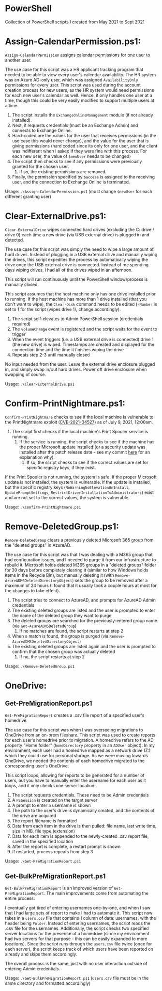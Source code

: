 # PowerShell
Collection of PowerShell scripts I created from May 2021 to Sept 2021
    
# Assign-CalendarPermission.ps1:
`Assign-CalendarPermission` assigns calendar permissions for one user to another user.
    
The use case for this script was a HR applicant tracking program that needed to be able to view every user's calendar availability. The HR system was an Azure AD-only user, which was assigned `AvailabilityOnly` permissions for every user. This script was used during the account creation process for new users, as the HR system would need permissions for each new user's calendar as well. Hence, it only handles one user at a time, though this could be very easily modified to support multiple users at a time.
    
1. The script installs the `ExchangeOnlineManagement` module (if not already installed). 
2. Next, it requests credentials (must be an Exchange Admin) and connects to Exchange Online. 
3. Hard-coded are the values for the user that receives permissions (in the use case this would never change), and the value for the user that is giving permissions (hard coded since its only for one user, and the client was indifferent when I asked if they were fine with this process. For each new user, the value of `$newUser` needs to be changed)
4. The script then checks to see if any permissions were previously granted for the chosen user.
    1. If so, the existing permissions are removed.
6. Finally, the permission specified by `$access` is assigned to the receiving user, and the connection to Exchange Online is terminated.
    
Usage: `.\Assign-CalendarPermission.ps1` (must change `$newUser` for each different granting user)

# Clear-ExternalDrive.ps1:
`Clear-ExternalDrive` wipes connected hard drives (excluding the C: drive / drive 0) each time a new drive (via USB external drive) is plugged in and detected.

The use case for this script was simply the need to wipe a large amount of hard drives. Instead of plugging in a USB external drive and manually wiping the drives, this script expedites the process by automatically wiping the drive once the USB external drive is connected. Instead of me spending days wiping drives, I had all of the drives wiped in an afternoon.

This script will run continuously until the PowerShell window/process is manually closed.

This script assumes that the host machine only has one drive installed prior to running. If the host machine has more than 1 drive installed (that you don't want to wipe), the `Clear-Disk` command needs to be edited (`-Number` is set to 1 for the script (wipes drive 1), change accordingly).

1. The script self-elevates to Admin PowerShell session (credentials required)
2. The `volumeChange` event is registered and the script waits for the event to trigger
3. When the event triggers (i.e. a USB external drive is connected) drive 1 (the new drive) is wiped. Timestamps are created and displayed for the connection time and the time it finishes wiping the drive
4. Repeats step 2-3 until manually closed

No input needed from the user. Leave the external drive enclosure plugged in, and simply swap in/out hard drives. Power off drive enclosure when swapping of course.

Usage: `.\Clear-ExternalDrive.ps1`

# Confirm-PrintNightmare.ps1:
`Confirm-PrintNightmare` checks to see if the local machine is vulnerable to the PrintNightmare exploit ([CVE-2021-34527](https://msrc.microsoft.com/update-guide/vulnerability/CVE-2021-34527)) as of July 9, 2021, 12:00am.
    
1. The script first checks if the local machine's Print Spooler service is running. 
    1. If the service is running, the script checks to see if the machine has the proper Microsoft update installed (or a security update was installed after the patch release date - see my commit [here](https://github.com/AdamPumphrey/PowerShell/commit/15f114d8224e3288e7d426bdf9a484fcb679bf1c) for an explanation why).
        1. If so, the script checks to see if the correct values are set for specific registry keys, if they exist.

If the Print Spooler is not running, the system is safe. If the proper Microsoft update is not installed, the system is vulnerable. If the update is installed, but the specific registry keys (`NoWarningNoElevationOnInstall`, `UpdatePromptSettings`, `RestrictDriverInstallationToAdministrators`) exist and are not set to the correct values, the system is vulnerable.

Usage: `.\Confirm-PrintNightmare.ps1`

# Remove-DeletedGroup.ps1:
`Remove-DeletedGroup` clears a previously deleted Microsoft 365 group from the "deleted groups" in AzureAD.

The use case for this script was that I was dealing with a M365 group that had configuration issues, and I needed to purge it from our infrastructure to rebuild it. Microsoft holds deleted M365 groups in a "deleted groups" folder for 30 days before completely clearing it (similar to how Windows holds items in the Recycle Bin), but manually deleting it (with `Remove-AzureADMSDeletedDirectoryObject`) sets the group to be removed after a maximum of 24 hours (I found that it usually took a couple hours at most for the changes to take effect).

1. The script tries to connect to AzureAD, and prompts for AzureAD Admin credentials
2. The existing deleted groups are listed and the user is prompted to enter the name of the deleted group they want to purge
3. The deleted groups are searched for the previously-entered group name (via `Get-AzureADMSDeletedGroup`)
    1. If no matches are found, the script restarts at step 2
4. When a match is found, the group is purged (via `Remove-AzureADMSDeletedDirectoryObject`)
5. The existing deleted groups are listed again and the user is prompted to confirm that the chosen group was actually deleted
    1. If no, the script restarts at step 2

Usage: `.\Remove-DeletedGroup.ps1`

# OneDrive:

## Get-PreMigrationReport.ps1
`Get-PreMigrationReport` creates a .csv file report of a specified user's homedrive.

The use case for this script was when I was overseeing migrations to OneDrive from an on-prem fileshare. This script was used to create reports for each user's homedrive prior to migration. A homedrive refers to the AD property "Home folder" (`homeDirectory` property in an `ADUser` object). In my environment, each user had a homedrive mapped as a network drive (Z:) which they could use for personal storage. As we were moving towards OneDrive, we needed the contents of each homedrive migrated to the corresponding user's OneDrive.

This script loops, allowing for reports to be generated for a number of users, but you have to manually enter the username for each user as it loops, and it only checks one server location.

1. The script requests credentials. These need to be Admin credentials
2. A `PSSession` is created on the target server
3. A prompt to enter a username is shown
4. The path to the user's drive is dynamically created, and the contents of the drive are acquired
5. The report filename is formatted
6. Data from each item in the drive is then pulled: file name, last write time, size in MB, file type (extension)
7. Data for each item is appended to the newly-created .csv report file, saved in the specified location
8. After the report is complete, a restart prompt is shown
9. If restarted, process repeats from step 3

Usage: `.\Get-PreMigrationReport.ps1`

## Get-BulkPreMigrationReport.ps1
`Get-BulkPreMigrationReport` is an improved version of `Get-PreMigrationReport`. The main improvements come from automating the entire process.

I eventually got tired of entering usernames one-by-one, and when I saw that I had large sets of report to make I had to automate it. This script now takes in a `users.csv` file that contains 1 column of data: usernames, with the header being `Folder`. Instead of entering usernames, the script reads the .csv file for the usernames. Additionally, the script checks two specified server locations for the presence of a homedrive (since my environment had two servers for that purpose - this can be easily expanded to more locations). Since the script runs through the `users.csv` file twice (once for each server), the script keeps track of which users have been reported on already and skips them accordingly.

The overall process is the same, just with no user interaction outside of entering Admin credentials.

Usage: `.\Get-BulkPreMigrationReport.ps1` (`users.csv` file must be in the same directory and formatted accordingly)
